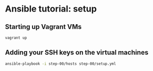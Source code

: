 # Ansible tutorial: setup

## Starting up Vagrant VMs

`vagrant up`

## Adding your SSH keys on the virtual machines

```bash
ansible-playbook -i step-00/hosts step-00/setup.yml
```
